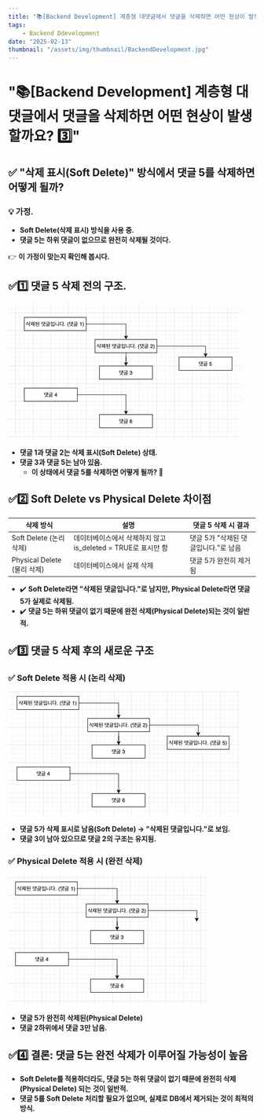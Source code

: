 ```yaml
---
title: "📚[Backend Development] 계층형 대댓글에서 댓글을 삭제하면 어떤 현상이 발생할까요? 3️⃣"
tags:
    - Backend Ddevelopment
date: "2025-02-13"
thumbnail: "/assets/img/thumbnail/BackendDevelopment.jpg"
---
```


# "📚[Backend Development] 계층형 대댓글에서 댓글을 삭제하면 어떤 현상이 발생할까요? 3️⃣"
## ✅ "삭제 표시(Soft Delete)" 방식에서 댓글 5를 삭제하면 어떻게 될까?
### 💡 가정.
- **Soft Delete(삭제 표시) 방식을 사용 중.**
- **댓글 5는 하위 댓글이 없으므로 완전히 삭제될 것이다.**

👉 **이 가정이 맞는지 확인해 봅시다.**



## ✅1️⃣ 댓글 5 삭제 전의 구조.

<img src = "https://github.com/devKobe24/images2/blob/main/this_is_backend_img/Hierarchy_Reply_Delete_1_2.png?raw=true">

- **댓글 1과 댓글 2는 삭제 표시(Soft Delete) 상태.**
- **댓글 3과 댓글 5는 남아 있음.**
    - **이 상태에서 댓글 5를 삭제하면 어떻게 될까? 🤔**

## ✅2️⃣ Soft Delete vs Physical Delete 차이점

|삭제 방식|설명|댓글 5 삭제 시 결과|
| -------- | -------- | -------- |
|Soft Delete (논리 삭제)|데이터베이스에서 삭제하지 않고 is_deleted = TRUE로 표시만 함|댓글 5가 "삭제된 댓글입니다."로 남음|
|Physical Delete (물리 삭제)|데이터베이스에서 실제 삭제|댓글 5가 완전히 제거됨|

- ✔️ **Soft Delete라면 "삭제된 댓글입니다."로 남지만, Physical Delete라면 댓글 5가 실제로 삭제됨.**
- ✔️ **댓글 5는 하위 댓글이 없기 때문에 완전 삭제(Physical Delete)되는 것이 일반적.**

## ✅3️⃣ 댓글 5 삭제 후의 새로운 구조
### ✅ Soft Delete 적용 시 (논리 삭제)

<img src = "https://github.com/devKobe24/images2/blob/main/this_is_backend_img/Hierarchy_Reply_Delete_soft_delete_reple_5.png?raw=true">

- **댓글 5가 삭제 표시로 남음(Soft Delete) → "삭제된 댓글입니다."로 보임.**
- **댓글 3이 남아 있으므로 댓글 2의 구조는 유지됨.**

### ✅ Physical Delete 적용 시 (완전 삭제)

<img src = "https://github.com/devKobe24/images2/blob/main/this_is_backend_img/Hierarchy_Reply_Delete_physical_delete_reple_5.png?raw=true">

- **댓글 5가 완전히 삭제된(Physical Delete)**
- **댓글 2하위에서 댓글 3만 남음.**

## ✅4️⃣ 결론: 댓글 5는 완전 삭제가 이루어질 가능성이 높음
- **Soft Delete를 적용하더라도, 댓글 5는 하위 댓글이 없기 때문에 완전히 삭제(Physical Delete) 되는 것이 일반적.**
- **댓글 5를 Soft Delete 처리할 필요가 없으며, 실제로 DB에서 제거되는 것이 최적의 방식.**

